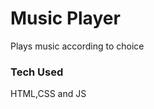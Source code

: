 <h1>Music Player</h1>
<p>Plays music according to choice</p>
<h3>Tech Used</h3><span>HTML,CSS and JS</span>
